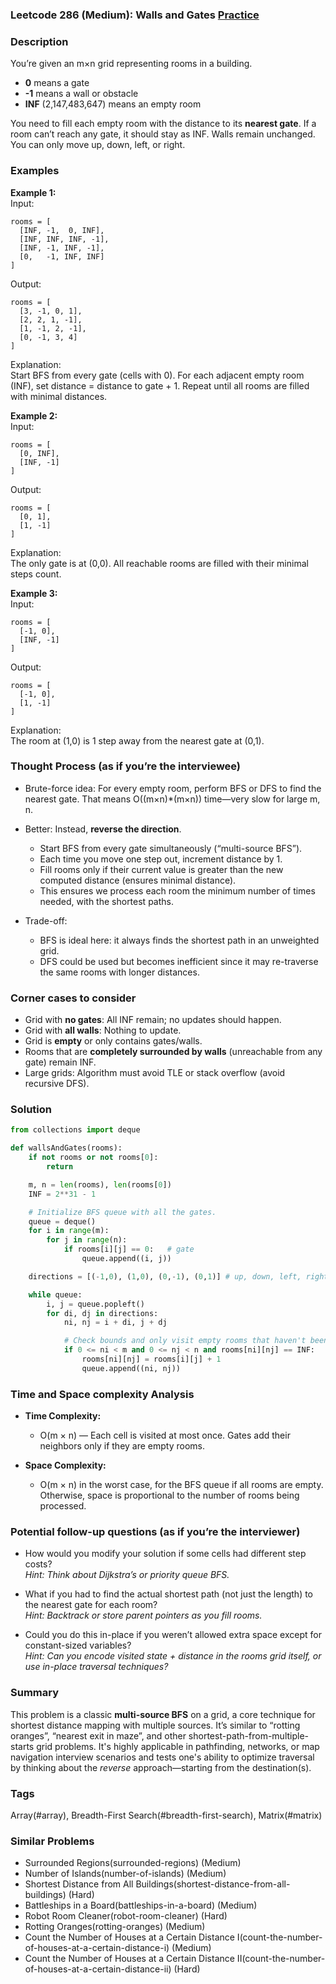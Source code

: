 ### Leetcode 286 (Medium): Walls and Gates [Practice](https://leetcode.com/problems/walls-and-gates)

### Description  
You’re given an m×n grid representing rooms in a building.  
- **0** means a gate  
- **-1** means a wall or obstacle  
- **INF** (2,147,483,647) means an empty room

You need to fill each empty room with the distance to its **nearest gate**. If a room can’t reach any gate, it should stay as INF. Walls remain unchanged. You can only move up, down, left, or right.


### Examples  

**Example 1:**  
Input:  
```
rooms = [
  [INF, -1,  0, INF],
  [INF, INF, INF, -1],
  [INF, -1, INF, -1],
  [0,   -1, INF, INF]
]
```
Output:  
```
rooms = [
  [3, -1, 0, 1],
  [2, 2, 1, -1],
  [1, -1, 2, -1],
  [0, -1, 3, 4]
]
```
Explanation:  
Start BFS from every gate (cells with 0). For each adjacent empty room (INF), set distance = distance to gate + 1. Repeat until all rooms are filled with minimal distances.

**Example 2:**  
Input:  
```
rooms = [
  [0, INF],
  [INF, -1]
]
```
Output:  
```
rooms = [
  [0, 1],
  [1, -1]
]
```
Explanation:  
The only gate is at (0,0). All reachable rooms are filled with their minimal steps count.

**Example 3:**  
Input:  
```
rooms = [
  [-1, 0],
  [INF, -1]
]
```
Output:  
```
rooms = [
  [-1, 0],
  [1, -1]
]
```
Explanation:  
The room at (1,0) is 1 step away from the nearest gate at (0,1).


### Thought Process (as if you’re the interviewee)  
- Brute-force idea: For every empty room, perform BFS or DFS to find the nearest gate. That means O((m×n)\*(m×n)) time—very slow for large m, n.

- Better: Instead, **reverse the direction**.  
  - Start BFS from every gate simultaneously (“multi-source BFS”).  
  - Each time you move one step out, increment distance by 1.  
  - Fill rooms only if their current value is greater than the new computed distance (ensures minimal distance).  
  - This ensures we process each room the minimum number of times needed, with the shortest paths.

- Trade-off:  
  - BFS is ideal here: it always finds the shortest path in an unweighted grid.
  - DFS could be used but becomes inefficient since it may re-traverse the same rooms with longer distances.


### Corner cases to consider  
- Grid with **no gates**: All INF remain; no updates should happen.  
- Grid with **all walls**: Nothing to update.  
- Grid is **empty** or only contains gates/walls.  
- Rooms that are **completely surrounded by walls** (unreachable from any gate) remain INF.  
- Large grids: Algorithm must avoid TLE or stack overflow (avoid recursive DFS).


### Solution

```python
from collections import deque

def wallsAndGates(rooms):
    if not rooms or not rooms[0]:
        return

    m, n = len(rooms), len(rooms[0])
    INF = 2**31 - 1

    # Initialize BFS queue with all the gates.
    queue = deque()
    for i in range(m):
        for j in range(n):
            if rooms[i][j] == 0:   # gate
                queue.append((i, j))

    directions = [(-1,0), (1,0), (0,-1), (0,1)] # up, down, left, right

    while queue:
        i, j = queue.popleft()
        for di, dj in directions:
            ni, nj = i + di, j + dj

            # Check bounds and only visit empty rooms that haven't been filled yet
            if 0 <= ni < m and 0 <= nj < n and rooms[ni][nj] == INF:
                rooms[ni][nj] = rooms[i][j] + 1
                queue.append((ni, nj))
```


### Time and Space complexity Analysis  

- **Time Complexity:**  
  - O(m × n) — Each cell is visited at most once. Gates add their neighbors only if they are empty rooms.

- **Space Complexity:**  
  - O(m × n) in the worst case, for the BFS queue if all rooms are empty. Otherwise, space is proportional to the number of rooms being processed.


### Potential follow-up questions (as if you’re the interviewer)  

- How would you modify your solution if some cells had different step costs?  
  *Hint: Think about Dijkstra’s or priority queue BFS.*

- What if you had to find the actual shortest path (not just the length) to the nearest gate for each room?  
  *Hint: Backtrack or store parent pointers as you fill rooms.*

- Could you do this in-place if you weren’t allowed extra space except for constant-sized variables?  
  *Hint: Can you encode visited state + distance in the rooms grid itself, or use in-place traversal techniques?*


### Summary
This problem is a classic **multi-source BFS** on a grid, a core technique for shortest distance mapping with multiple sources. It’s similar to “rotting oranges”, “nearest exit in maze”, and other shortest-path-from-multiple-starts grid problems. It's highly applicable in pathfinding, networks, or map navigation interview scenarios and tests one's ability to optimize traversal by thinking about the *reverse* approach—starting from the destination(s).

### Tags
Array(#array), Breadth-First Search(#breadth-first-search), Matrix(#matrix)

### Similar Problems
- Surrounded Regions(surrounded-regions) (Medium)
- Number of Islands(number-of-islands) (Medium)
- Shortest Distance from All Buildings(shortest-distance-from-all-buildings) (Hard)
- Battleships in a Board(battleships-in-a-board) (Medium)
- Robot Room Cleaner(robot-room-cleaner) (Hard)
- Rotting Oranges(rotting-oranges) (Medium)
- Count the Number of Houses at a Certain Distance I(count-the-number-of-houses-at-a-certain-distance-i) (Medium)
- Count the Number of Houses at a Certain Distance II(count-the-number-of-houses-at-a-certain-distance-ii) (Hard)